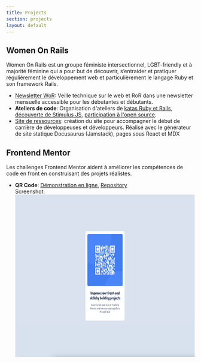 ```yaml
---
title: Projects
section: projects
layout: default
---
```


<div class="hfeed">

  <!-- Women On Rails -->
  <div class="hentry post project-batch-title">
    <h2>Women On Rails</h2>
  </div>

  <div class="hentry post">
    <div class="entry-summary">
      <p>Women On Rails est un groupe féministe intersectionnel, LGBT-friendly et à majorité féminine qui a pour but de découvrir, s’entraider et pratiquer régulièrement le développement web et particulièrement le langage Ruby et son framework Rails.</p>
      <ul class="project-list">
      <li><a href="https://womenonrails.substack.com/">Newsletter WoR</a>: Veille technique sur le web et RoR dans une newsletter mensuelle accessible pour les débutantes et débutants.</li>
      <li><strong>Ateliers de code</strong>: Organisation d'ateliers de <a href="https://github.com/women-on-rails/ruby-and-ror-questions">katas Ruby et Rails</a>, <a href="https://github.com/women-on-rails/stimulus-tutorial">découverte de Stimulus JS</a>, <a href="https://drive.google.com/file/d/1iJoN31iShNRy2vCGuS_FRYZG3NZQFqP4/view">participation à l'open source</a>.</li>
      <li><a href="https://women-on-rails.github.io/ressources/">Site de ressources</a>: création du site pour accompagner le début de carrière de développeuses et développeurs.
Réalisé avec le générateur de site statique Docusaurus (Jamstack), pages sous React et MDX</li>
      </ul>
    </div>
  </div>

  <!-- Frontend Mentor -->
  <div class="hentry post project-batch-title">
    <h2>Frontend Mentor</h2>
  </div>

  <div class="hentry post">
    <div class="entry-summary">
      <p>Les challenges Frontend Mentor aident à améliorer les compétences de code en front en construisant des projets réalistes.</p>
      <ul class="project-list">
      <li>
        <strong>QR Code</strong>: <a href="https://phenomenal-kashata-55eb27.netlify.app/">Démonstration en ligne</a>, <a href="https://github.com/AJuliette/qr-code">Repository</a>
        <br>
        Screenshot:
        <br>
        <img
          src="/images/frontend_mentor/qr_code.png"
          alt="QR Code"
          width="650" height="433"
        />
      </li>
      </ul>
    </div>
  </div>